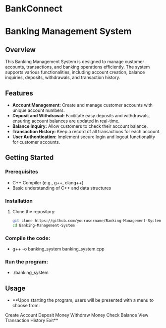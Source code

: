 # BankConnect
# Banking Management System

## Overview
This Banking Management System is designed to manage customer accounts, transactions, and banking operations efficiently. The system supports various functionalities, including account creation, balance inquiries, deposits, withdrawals, and transaction history.

## Features
- **Account Management:** Create and manage customer accounts with unique account numbers.
- **Deposit and Withdrawal:** Facilitate easy deposits and withdrawals, ensuring account balances are updated in real-time.
- **Balance Inquiry:** Allow customers to check their account balance.
- **Transaction History:** Keep a record of all transactions for each account.
- **User Authentication:** Implement secure login and logout functionality for customer accounts.

## Getting Started

### Prerequisites
- C++ Compiler (e.g., g++, clang++)
- Basic understanding of C++ and data structures

### Installation
1. Clone the repository:
   ```bash
   git clone https://github.com/yourusername/Banking-Management-System.git
   cd Banking-Management-System
### Compile the code:
- g++ -o banking_system banking_system.cpp

### Run the program: 
- ./banking_system

## Usage
- **Upon starting the program, users will be presented with a menu to choose from:

Create Account
Deposit Money
Withdraw Money
Check Balance
View Transaction History
Exit**

